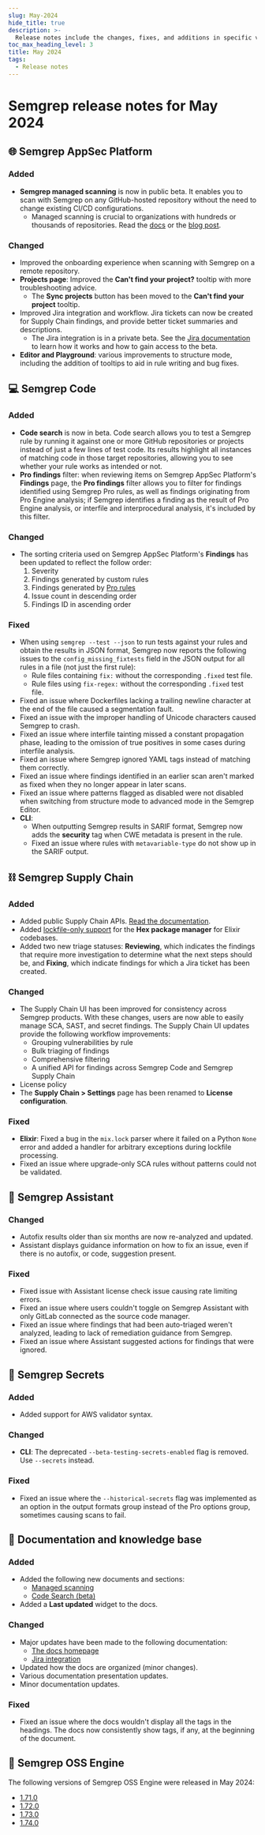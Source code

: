 ```yaml
---
slug: May-2024
hide_title: true
description: >-
  Release notes include the changes, fixes, and additions in specific versions of Semgrep.
toc_max_heading_level: 3
title: May 2024
tags:
  - Release notes
---
```


# Semgrep release notes for May 2024

## 🌐 Semgrep AppSec Platform

### Added

- **Semgrep managed scanning** is now in public beta. It enables you to scan with Semgrep on any GitHub-hosted repository without the need to change existing CI/CD configurations.
  - Managed scanning is crucial to organizations with hundreds or thousands of repositories. Read the [<i class="fa-regular fa-file-lines"></i> docs](/deployment/managed-scanning) or the [<i class="fas fa-external-link fa-xs"></i> blog post](https://semgrep.dev/blog/2024/rapidly-deploy-code-scans-with-semgrep-managed-scanning).

### Changed

- Improved the onboarding experience when scanning with Semgrep on a remote repository.
- **Projects page**: Improved the **Can't find your project?** tooltip with more troubleshooting advice.
  - The **Sync projects** button has been moved to the **Can't find your project** tooltip.
- Improved Jira integration and workflow. Jira tickets can now be created for Supply Chain findings, and provide better ticket summaries <!-- 14334 --> and descriptions. <!-- 14253 -->
  - The Jira integration is in a private beta. See the [<i class="fa-regular fa-file-lines"></i> Jira documentation](/semgrep-appsec-platform/jira) to learn how it works and how to gain access to the beta.
- **Editor and Playground**: various improvements to structure mode, including the addition of tooltips to aid in rule writing and bug fixes.

## 💻 Semgrep Code

### Added

- **Code search** is now in beta. Code search allows you to test a Semgrep rule by running it against one or more GitHub repositories or projects instead of just a few lines of test code. Its results highlight all instances of matching code in those target repositories, allowing you to see whether your rule works as intended or not.
- **Pro findings** filter: when reviewing items on Semgrep AppSec Platform's **Findings** page, the **Pro findings** filter allows you to filter for findings identified using Semgrep Pro rules, as well as findings originating from Pro Engine analysis; if Semgrep identifies a finding as the result of Pro Engine analysis, or interfile and interprocedural analysis, it's included by this filter.

### Changed

- The sorting criteria used on Semgrep AppSec Platform's **Findings** has been updated to reflect the follow order:
  1. Severity
  2. Findings generated by custom rules
  3. Findings generated by [Pro rules](/semgrep-code/pro-rules)
  4. Issue count in descending order
  5. Findings ID in ascending order

### Fixed

- When using `semgrep --test --json` to run tests against your rules and obtain the results in JSON format, Semgrep now reports the following issues to the `config_missing_fixtests` field in the JSON output for all rules in a file (not just the first rule):
  - Rule files containing `fix:` without the corresponding `.fixed` test file.
  - Rule files using `fix-regex:` without the corresponding `.fixed` test file.
- Fixed an issue where Dockerfiles lacking a trailing newline character at the end of the file caused a segmentation fault.
- Fixed an issue with the improper handling of Unicode characters caused Semgrep to crash.
- Fixed an issue where interfile tainting missed a constant propagation phase, leading to the omission of true positives in some cases during interfile analysis.
- Fixed an issue where Semgrep ignored YAML tags instead of matching them correctly.
- Fixed an issue where findings identified in an earlier scan aren't marked as fixed when they no longer appear in later scans.
- Fixed an issue where patterns flagged as disabled were not disabled when switching from structure mode to advanced mode in the Semgrep Editor.
- **CLI**:
  - When outputting Semgrep results in SARIF format, Semgrep now adds the **security** tag when CWE metadata is present in the rule.
  - Fixed an issue where rules with `metavariable-type` do not show up in the SARIF output.

## ⛓️  Semgrep Supply Chain

### Added

- Added public Supply Chain APIs. [<i class="fas fa-external-link fa-xs"></i> Read the documentation](https://semgrep.dev/api/v1/docs/#tag/Finding/operation/semgrep_app.core_exp.findings.handlers.issue.openapi_list_recent_issues).
- Added [lockfile-only support](/supported-languages/#semgrep-supply-chain) for the **Hex package manager** for Elixir codebases.
- Added two new triage statuses: **Reviewing**, which indicates the findings that require more investigation to determine what the next steps should be, and **Fixing**, which indicate findings for which a Jira ticket has been created.

### Changed

- The Supply Chain UI has been improved for consistency across Semgrep products. With these changes, users are now able to easily manage SCA, SAST, and secret findings. The Supply Chain UI updates provide the following workflow improvements:
  - Grouping vulnerabilities by rule
  - Bulk triaging of findings
  - Comprehensive filtering
  - A unified API for findings across Semgrep Code and Semgrep Supply Chain
- License policy
- The **Supply Chain > Settings** page has been renamed to **License configuration**.

### Fixed

- **Elixir**: Fixed a bug in the `mix.lock` parser where it failed on a Python `None` error and added a handler for arbitrary exceptions during lockfile processing.
- Fixed an issue where upgrade-only SCA rules without patterns could not be validated.

## 🤖 Semgrep Assistant

### Changed

- Autofix results older than six months are now re-analyzed and updated.
- Assistant displays guidance information on how to fix an issue, even if there is no autofix, or code, suggestion present.

### Fixed

- Fixed issue with Assistant license check issue causing rate limiting errors.
- Fixed an issue where users couldn't toggle on Semgrep Assistant with only GitLab connected as the source code manager.
- Fixed an issue where findings that had been auto-triaged weren't analyzed, leading to lack of remediation guidance from Semgrep.
- Fixed an issue where Assistant suggested actions for findings that were ignored.

## 🔐 Semgrep Secrets

### Added

- Added support for AWS validator syntax.

### Changed

- **CLI**: The deprecated `--beta-testing-secrets-enabled` flag is removed. Use `--secrets` instead.

### Fixed

- Fixed an issue where the `--historical-secrets` flag was implemented as an option in the output formats group instead of the Pro options group, sometimes causing scans to fail.

## 📝 Documentation and knowledge base

### Added

- Added the following new documents and sections:
  - [<i class="fa-regular fa-file-lines"></i> Managed scanning](https://semgrep.dev/docs/deployment/managed-scanning)
  - [<i class="fa-regular fa-file-lines"></i> Code Search (beta)](https://semgrep.dev/docs/semgrep-code/editor#code-search-beta)
- Added a **Last updated** widget to the docs.

### Changed

- Major updates have been made to the following documentation:
  - [<i class="fa-regular fa-file-lines"></i> The docs homepage](/)
  - [<i class="fa-regular fa-file-lines"></i> Jira integration](/semgrep-appsec-platform/jira)
- Updated how the docs are organized (minor changes).
- Various documentation presentation updates.
- Minor documentation updates.

### Fixed

- Fixed an issue where the docs wouldn't display all the tags in the headings. The docs now consistently show tags, if any, at the beginning of the document.

## 🔧 Semgrep OSS Engine

The following versions of Semgrep OSS Engine were released in May 2024:

- [<i class="fas fa-external-link fa-xs"></i>1.71.0](https://github.com/semgrep/semgrep/releases/tag/v1.71.0)
- [<i class="fas fa-external-link fa-xs"></i>1.72.0](https://github.com/semgrep/semgrep/releases/tag/v1.72.0)
- [<i class="fas fa-external-link fa-xs"></i>1.73.0](https://github.com/semgrep/semgrep/releases/tag/v1.73.0)
- [<i class="fas fa-external-link fa-xs"></i>1.74.0](https://github.com/semgrep/semgrep/releases/tag/v1.74.0)
